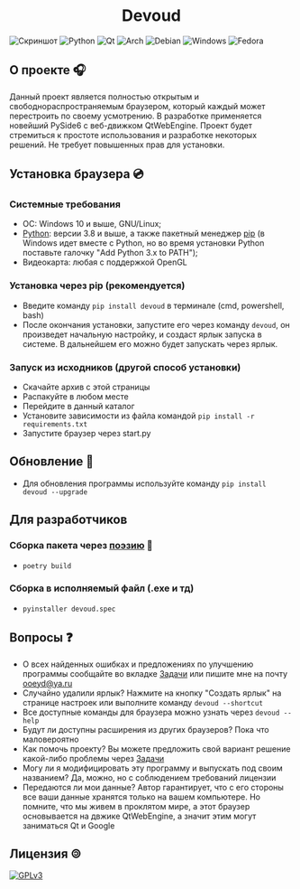 <h1 align="center">Devoud</h1>

![Скриншот](./screenshot.png)
![Python](https://img.shields.io/badge/python-3670A0?style=for-the-badge&logo=python&logoColor=ffdd54)
![Qt](https://img.shields.io/badge/Qt-%23217346.svg?style=for-the-badge&logo=Qt&logoColor=white)
![Arch](https://img.shields.io/badge/Arch%20Linux-1793D1?logo=arch-linux&logoColor=fff&style=for-the-badge)
![Debian](https://img.shields.io/badge/Debian-D70A53?style=for-the-badge&logo=debian&logoColor=white)
![Windows](https://img.shields.io/badge/Windows-0078D6?style=for-the-badge&logo=windows&logoColor=white)
![Fedora](https://img.shields.io/badge/Fedora-294172?style=for-the-badge&logo=fedora&logoColor=white)
## О проекте 🎧
Данный проект является полностью открытым и свободнораспространяемым браузером, который каждый может перестроить по своему усмотрению. В разработке применяется новейший PySide6 с веб-движком QtWebEngine. Проект будет стремиться к простоте использования и разработке некоторых решений. Не требует повышенных прав для установки.
## Установка браузера 💿
### Системные требования
* ОС: Windows 10 и выше, GNU/Linux;
* [Python](https://www.python.org/): версии 3.8 и выше, а также пакетный менеджер <u>pip</u> (в Windows идет вместе с Python, но во время установки Python поставьте галочку "Add Python 3.x to PATH");
* Видеокарта: любая с поддержкой OpenGL
### Установка через pip (рекомендуется)
* Введите команду ```pip install devoud``` в терминале (cmd, powershell, bash) 
* После окончания установки, запустите его через команду ```devoud```, он произведет начальную настройку, и создаст ярлык запуска в системе. В дальнейшем его можно будет запускать через ярлык.
### Запуск из исходников (другой способ установки)
* Скачайте архив с этой страницы
* Распакуйте в любом месте
* Перейдите в данный каталог
* Установите зависимости из файла командой ```pip install -r requirements.txt```
* Запустите браузер через start.py
## Обновление 🔧
* Для обновления программы используйте команду ```pip install devoud --upgrade```
## Для разработчиков
### Сборка пакета через [поэзию](https://python-poetry.org/) 📜
* ```poetry build```
### Сборка в исполняемый файл (.exe и тд)
* ```pyinstaller devoud.spec```
## Вопросы ❓
* О всех найденных ошибках и предложениях по улучшению программы сообщайте во вкладке [Задачи](https://codeberg.org/OneEyedDancer/Devoud/issues) или пишите мне на почту [ooeyd@ya.ru](ooeyd@ya.ru)
* Случайно удалили ярлык? Нажмите на кнопку "Создать ярлык" на странице настроек или выполните команду ```devoud --shortcut```
* Все доступные команды для браузера можно узнать через ```devoud --help```
* Будут ли доступны расширения из других браузеров? Пока что маловероятно
* Как помочь проекту? Вы можете предложить свой вариант решение какой-либо проблемы через [Задачи](https://codeberg.org/OneEyedDancer/Devoud/issues)
* Могу ли я модифицировать эту программу и выпускать под своим названием? Да, можно, но с соблюдением требований лицензии
* Передаются ли мои данные? Автор гарантирует, что с его стороны все ваши данные хранятся только на вашем компьютере. Но помните, что мы живем в проклятом мире, а этот браузер основывается на двжике QtWebEngine, а значит этим могут заниматься Qt и Google 
## Лицензия 🄯
[![GPLv3](https://www.gnu.org/graphics/gplv3-with-text-136x68.png)](https://www.gnu.org/licenses/gpl-3.0)

